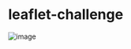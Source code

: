 # leaflet-challenge
![image](https://github.com/RafedMahbub/leaflet-challenge/assets/131017970/89a11510-6f1f-494e-99f9-82949be0abcd)
